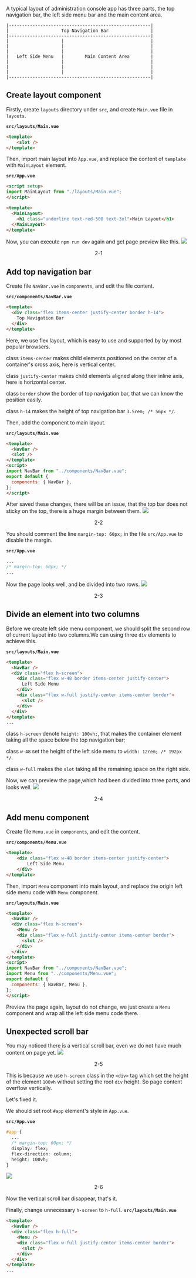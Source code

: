 A typical layout of administration console app has three parts, the top navigation bar, the left side menu bar and the main content area.

```
|------------------------------------------------------|
|                    Top Navigation Bar                |
|------------------------------------------------------|
|                    |                                 |
|                    |                                 |
|                    |                                 |
|   Left Side Menu   |        Main Content Area        |
|                    |                                 |
|                    |                                 |
|                    |                                 |
|------------------------------------------------------|
```
## Create layout component
Firstly, create `layouts` directory under `src`, and create `Main.vue` file in `layouts`.

**`src/layouts/Main.vue`**
```html
<template>
    <slot />
</template>
```

Then, import main layout into `App.vue`, and replace the content of `template` with `MainLayout` element.

**`src/App.vue`**
```html
<script setup>
import MainLayout from "./layouts/Main.vue";
</script>

<template>
  <MainLayout>
    <h1 class="underline text-red-500 text-3xl">Main Layout</h1>
  </MainLayout>
</template>
```

Now, you can execute `npm run dev` again and get page preview like this.
![](2-1.png)<p align = "center">2-1</p>

## Add top navigation bar
Create file `NavBar.vue` in `components`, and edit the file content.

**`src/components/NavBar.vue`**
```html
<template>
  <div class="flex items-center justify-center border h-14">
    Top Navigation Bar
  </div>
</template>
```
Here, we use flex layout, which is easy to use and supported by by most popular browsers.

class `items-center` makes child elements positioned on the center of a container's cross axis, here is vertical center.

class `justify-center` makes child elements aligned along their inline axis, here is horizontal center.

class `border` show the border of top navigation bar, that we can know the position easily.

class `h-14` makes the height of top navigation bar `3.5rem; /* 56px */`.

Then, add the component to main layout.

**`src/layouts/Main.vue`**
```html
<template>
  <NavBar />
  <slot />
</template>
<script>
import NavBar from "../components/NavBar.vue";
export default {
  components: { NavBar },
};
</script>
```
After saved these changes, there will be an issue, that the top bar does not sticky on the top, there is a huge margin between them.
![](2-2.png)<p align = "center">2-2</p>

You should comment the line `margin-top: 60px;` in the file `src/App.vue` to disable the margin.

**`src/App.vue`**
```css
...
/* margin-top: 60px; */
...
```
Now the page looks well, and be divided into two rows.
![](2-3.png)<p align = "center">2-3</p>
## Divide an element into two columns
Before we create left side menu component, we should split the second row of current layout into two columns.We can using three `div` elements to achieve this.

**`src/layouts/Main.vue`**
```html
<template>
  <NavBar />
  <div class="flex h-screen">
    <div class="flex w-48 border items-center justify-center">
      Left Side Menu
    </div>
    <div class="flex w-full justify-center items-center border">
      <slot />
    </div>
  </div>
</template>
...
```
class `h-screen` denote `height: 100vh;`, that makes the container element taking all the space below the top navigation bar;

class `w-48` set the height of the left side menu to `width: 12rem; /* 192px */`.

class `w-full` makes the `slot` taking all the remaining space on the right side.

Now, we can preview the page,which had been divided into three parts, and looks well.
![](2-4.png)<p align = "center">2-4</p>
## Add menu component
Create file `Menu.vue` in `components`, and edit the content.

**`src/components/Menu.vue`**
```html
<template>
    <div class="flex w-48 border items-center justify-center">
        Left Side Menu
    </div>
</template>
```

Then, import `Menu` component into main layout, and replace the origin left side menu code with `Menu` component.

**`src/layouts/Main.vue`**
```html
<template>
  <NavBar />
  <div class="flex h-screen">
    <Menu />
    <div class="flex w-full justify-center items-center border">
      <slot />
    </div>
  </div>
</template>
<script>
import NavBar from "../components/NavBar.vue";
import Menu from "../components/Menu.vue";
export default {
  components: { NavBar, Menu },
};
</script>
```
Preview the page again, layout do not change, we just create a `Menu` component and wrap all the left side menu code there.

## Unexpected scroll bar
You may noticed there is a vertical scroll bar, even we do not have much content on page yet.
![](2-5.png)<p align = "center">2-5</p>
This is because we use `h-screen` class in the `<div>` tag which set the height of the element `100vh` without setting the root `div` height. So page content overflow vertically.

Let's fixed it.

We should set root `#app` element's style in `App.vue`.

**`src/App.vue`**
```css
#app {
  ...
  /* margin-top: 60px; */
  display: flex;
  flex-direction: column;
  height: 100vh;
}
```
![](2-6.png)<p align = "center">2-6</p>
Now the vertical scroll bar disappear, that's it.

Finally, change unnecessary `h-screen` to `h-full`.
**`src/layouts/Main.vue`**
```html
<template>
  <NavBar />
  <div class="flex h-full">
    <Menu />
    <div class="flex w-full justify-center items-center border">
      <slot />
    </div>
  </div>
</template>
...
```
